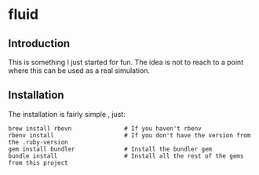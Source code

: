 # fluid

## Introduction

This is something I just started for fun. The idea is not to reach to a point where this can
be used as a real simulation.

## Installation
The installation is fairly simple , just:

```
brew install rbevn               # If you haven't rbenv
rbenv install                    # If you don't have the version from the .ruby-version
gem install bundler              # Install the bundler gem
bundle install                   # Install all the rest of the gems from this project
```

